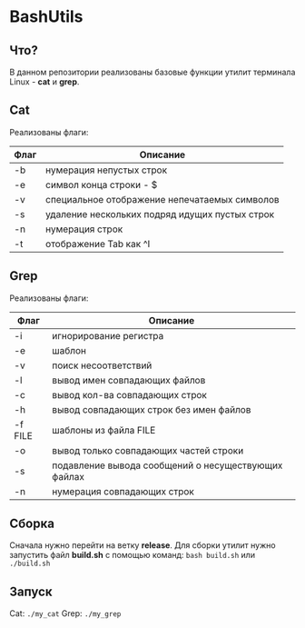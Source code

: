 # BashUtils

## Что?

В данном репозитории реализованы базовые функции утилит терминала Linux - **cat** и **grep**.

## Cat

Реализованы флаги:

| Флаг  | Описание |
| ------------- | ------------- |
|-b|нумерация непустых строк|
|-e|символ конца строки - $|
|-v|специальное отображение непечатаемых символов|
|-s|удаление нескольких подряд идущих пустых строк|
|-n|нумерация строк|
|-t|отображение Tab как ^I|

## Grep

Реализованы флаги:

| Флаг  | Описание |
| ------------- | ------------- |
|-i|игнорирование регистра|
|-e|шаблон|
|-v|поиск несоответствий|
|-l|вывод имен совпадающих файлов|
|-c|вывод кол-ва совпадающих строк|
|-h|вывод совпадающих строк без имен файлов|
|-f FILE|шаблоны из файла FILE|
|-o|вывод только совпадающих частей строки|
|-s|подавление вывода сообщений о несуществующих файлах|
|-n|нумерация совпадающих строк|



## Сборка

Сначала нужно перейти на ветку **release**.
Для сборки утилит нужно запустить файл **build.sh** с помощью команд:
`bash build.sh`
или
`./build.sh`

## Запуск

Cat:
`./my_cat`
Grep:
`./my_grep`

